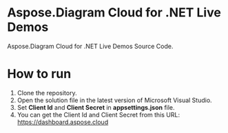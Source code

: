 # Aspose.Diagram Cloud for .NET Live Demos

Aspose.Diagram Cloud for .NET Live Demos Source Code.
 
# How to run
 
 1. Clone the repository.
 2. Open the solution file in the latest version of Microsoft Visual Studio.
 3. Set **Client Id** and **Client Secret** in **appsettings.json** file.
 4. You can get the Client Id and Client Secret from this URL: https://dashboard.aspose.cloud
